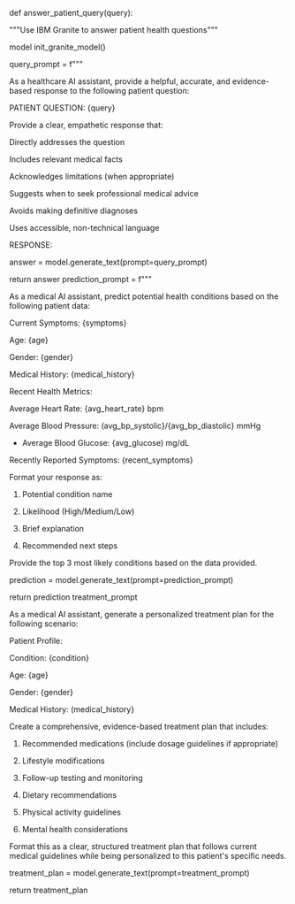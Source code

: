 def answer_patient_query(query):

"""Use IBM Granite to answer patient health questions"""

model init_granite_model()

query_prompt = f"""

As a healthcare AI assistant, provide a helpful, accurate, and evidence-based response to the following patient question:

PATIENT QUESTION: {query}

Provide a clear, empathetic response that:

Directly addresses the question

Includes relevant medical facts

Acknowledges limitations (when appropriate)

Suggests when to seek professional medical advice

Avoids making definitive diagnoses

Uses accessible, non-technical language

RESPONSE:

answer = model.generate_text(prompt=query_prompt)

return answer
prediction_prompt = f"""

As a medical AI assistant, predict potential health conditions based on the following patient data:

Current Symptoms: {symptoms}

Age: {age}

Gender: {gender}

Medical History: {medical_history}

Recent Health Metrics:

Average Heart Rate: {avg_heart_rate} bpm

Average Blood Pressure: (avg_bp_systolic}/{avg_bp_diastolic} mmHg

- Average Blood Glucose: {avg_glucose) mg/dL

Recently Reported Symptoms: {recent_symptoms}

Format your response as:

1. Potential condition name

2. Likelihood (High/Medium/Low)

3. Brief explanation

4. Recommended next steps

Provide the top 3 most likely conditions based on the data provided.

prediction = model.generate_text(prompt=prediction_prompt)

return prediction
treatment_prompt

As a medical AI assistant, generate a personalized treatment plan for the following scenario:

Patient Profile:

Condition: {condition}

Age: {age}

Gender: {gender}

Medical History: (medical_history}

Create a comprehensive, evidence-based treatment plan that includes:

1. Recommended medications (include dosage guidelines if appropriate)

2. Lifestyle modifications

3. Follow-up testing and monitoring

4. Dietary recommendations

5. Physical activity guidelines

6. Mental health considerations

Format this as a clear, structured treatment plan that follows current medical guidelines while being personalized to this patient's specific needs.

treatment_plan = model.generate_text(prompt=treatment_prompt)

return treatment_plan
